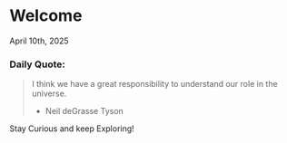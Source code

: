 # Welcome

April 10th, 2025

### Daily Quote:
> I think we have a great responsibility to understand our role in the universe.
> 	- Neil deGrasse Tyson

Stay Curious and keep Exploring!
